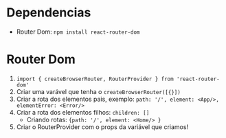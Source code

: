 # Dependencias

- Router Dom: ```npm install react-router-dom```

# Router Dom

1. ```import { createBrowserRouter, RouterProvider } from 'react-router-dom'```
2. Criar uma varável que tenha o ```createBrowserRouter([{}])```
3. Criar a rota dos elementos pais, exemplo: ```path: '/', element: <App/>, elementError: <Error/>```
4. Criar a rota dos elementos filhos: ```children: []```
   - Criando rotas: ```{path: '/', element: <Home/> }```
5. Criar o RouterProvider com o props da variável que criamos!

